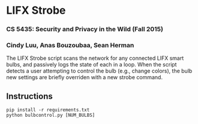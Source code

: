 # LIFX Strobe
### CS 5435: Security and Privacy in the Wild (Fall 2015)
### Cindy Luu, Anas Bouzoubaa, Sean Herman

The LIFX Strobe script scans the network for any connected LIFX smart bulbs, and passively logs the state of each in a loop. When the script detects a user attempting to control the bulb (e.g., change colors), the bulb new settings are briefly overriden with a new strobe command.

## Instructions

    pip install -r requirements.txt
    python bulbcontrol.py [NUM_BULBS]

